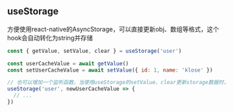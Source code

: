 ## useStorage
方便使用react-native的AsyncStorage，可以直接更新obj、数组等格式，这个hook会自动转化为string并存储

```javascript
const { getValue, setValue, clear } = useStorage('user')

const userCacheValue = await getValue()
const setUserCacheValue = await setValue({ id: 1, name: 'klose' })

// 也可以增加一个监听函数，当使用useStorage的setValue、clear更新storage数据时，触发回调
useStorage('user', newUserCacheValue => {
  // ...
})
```